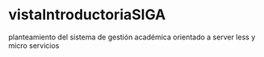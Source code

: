 # vistaIntroductoriaSIGA
planteamiento del sistema de gestión académica orientado a server less y micro servicios
